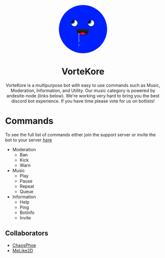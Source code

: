 <div align="center">
  <img height="156px" style="border-radius:100%;" src="images/logo.png"   alt="logo">
  <h1> VorteKore </h1>
  <p>VorteKore is a multipurpose bot with easy to use commands such as Music, Moderation, Information, and Utility. Our music category is powered by andesite-node (links below). We're working very hard to bring you the best discord bot experience. If you have time please vote for us on botlists!</p>
</div>

# Commands

To see the full list of commands either join the support server or invite the bot to your server [here](https://discordapp.com/api/oauth2/authorize?client_id=634766962378932224&scope=bot&permissions=8)

- Moderation
  - Ban
  - Kick
  - Warn
- Music
  - Play
  - Pause
  - Repeat
  - Queue
- Information
  - Help
  - Ping
  - Botinfo
  - Invite

## Collaborators

- [ChaosPhoe](https://github.com/ChaosPhoe)
- [MeLike2D](https://github.com/MeLike2D)
